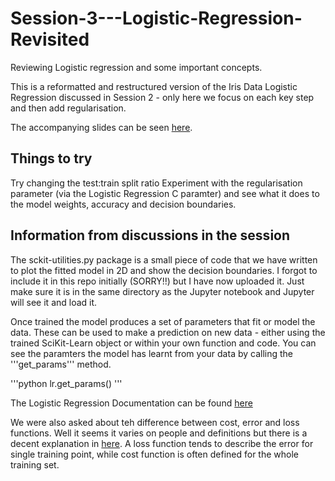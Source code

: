 # Session-3---Logistic-Regression-Revisited
Reviewing Logistic regression and some important concepts.  

This is a reformatted and restructured version of the Iris Data Logistic Regression discussed in Session 2 - only here we focus on each key step and then add regularisation.

The accompanying slides can be seen [here](https://drive.google.com/open?id=173YSJmNomYBjWIlhXJq6-QILDwSEPDZf).


## Things to try
Try changing the test:train split ratio
Experiment with the regularisation parameter (via the Logistic Regression C paramter) and see what it does to the model weights, accuracy and decision boundaries. 


## Information from discussions in the session
The sckit-utilities.py package is a small piece of code that we have written to plot the fitted model in 2D and show the decision boundaries. I forgot to include it in this repo initially (SORRY!!) but I have now uploaded it. Just make sure it is in the same directory as the Jupyter notebook and Jupyter will see it and load it. 

Once trained the model produces a set of parameters that fit or model the data. These can be used to make a prediction on new data - either using the trained SciKit-Learn object or within your own function and code. You can see the paramters the model has learnt from your data by calling the '''get_params''' method.

'''python
lr.get_params()
'''

The Logistic Regression Documentation can be found [here](http://scikit-learn.org/stable/modules/generated/sklearn.linear_model.LogisticRegression.html) 

We were also asked about teh difference between cost, error and loss functions. Well it seems it varies on people and definitions but there is a decent explanation in [here](https://www.quora.com/What-is-the-difference-between-a-cost-function-and-a-loss-function-in-machine-learning). A loss function tends to describe the error for single training point, while cost function is often defined for the whole training set. 

